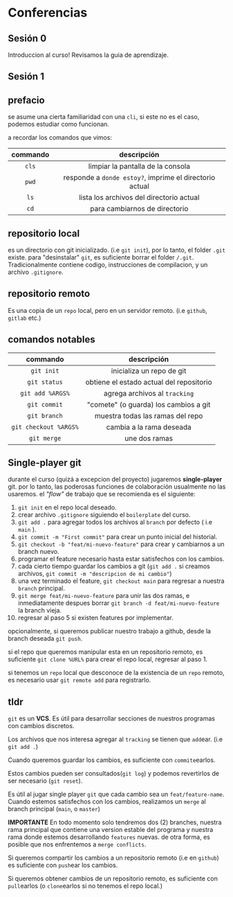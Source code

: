 # Conferencias
## Sesión 0

Introduccion al curso! Revisamos la guia de aprendizaje. 

## Sesión 1

prefacio
---
se asume una cierta familiaridad con una `cli`, si este no es el caso, podemos estudiar como funcionan.

a recordar los comandos que vimos:

|       commando        |               descripción                |
|:---------------------:|:----------------------------------------:|
|      `cls`       | limpiar la pantalla de la consola |
|     `pwd`      | responde a `donde estoy?`, imprime el directorio actual |
|   `ls`    |      lista los archivos del directorio actual      |
|     `cd`      |   para cambiarnos de directorio |


repositorio local
---
es un directorio con git inicializado. (i.e `git init`), por lo tanto, el folder `.git` existe.
para "desinstalar" `git`, es suficiente borrar el folder `/.git`.
Tradicionalmente contiene codigo, instrucciones de compilacion, y un archivo `.gitignore`.

repositorio remoto
---
Es una copia de un `repo` local, pero en un servidor remoto. (i.e `github`, `gitlab` etc.)

comandos notables
---

|       commando        |               descripción                |
|:---------------------:|:----------------------------------------:|
|      `git init`       |        inicializa un repo de git         |
|     `git status`      | obtiene el estado actual del repositorio |
|   `git add %ARGS%`    |      agrega archivos al `tracking`       |
|     `git commit`      |  "comete" (o guarda) los cambios a git   |
|     `git branch`      |     muestra todas las ramas del repo     |
| `git checkout %ARGS%` |         cambia a la rama deseada         |
|      `git merge`      |              une dos ramas               |


## Single-player git

durante el curso (quizá a excepcion del proyecto) jugaremos **single-player** git. por lo tanto, las poderosas
funciones de colaboración usualmente no las usaremos. el *"flow"* de trabajo que se recomienda es el siguiente:

1. `git init` en el repo local deseado.
2. crear archivo `.gitignore` siguiendo el `boilerplate` del curso.
3. `git add .` para agregar todos los archivos al `branch` por defecto ( i.e `main` ).
4. `git commit -m "First commit"` para crear un punto inicial del historial.
5. `git checkout -b "feat/mi-nuevo-feature"` para crear y cambiarnos a un branch nuevo.
6. programar el feature necesario hasta estar satisfechos con los cambios.
7. cada cierto tiempo guardar los cambios a git (`git add .` si creamos archivos, `git commit -m "descripcion de mi cambio"`)
8. una vez terminado el feature, `git checkout main` para regresar a nuestra `branch` principal.
9. `git merge feat/mi-nuevo-feature` para unir las dos ramas, e inmediatamente despues borrar `git branch -d feat/mi-nuevo-feature` la branch vieja.
10. regresar al paso 5 si existen features por implementar.

opcionalmente, si queremos publicar nuestro trabajo a github, desde la branch deseada `git push`.

si el repo que queremos manipular esta en un repositorio remoto, es suficiente `git clone %URL%` para crear el repo local, regresar al paso 1.

si tenemos un `repo` local que desconoce de la existencia de un `repo` remoto, es necesario usar `git remote add` para registrarlo.

tldr
---
`git` es un **VCS**. Es útil para desarrollar secciones de nuestros programas con cambios discretos.

Los archivos que nos interesa agregar al `tracking` se tienen que `add`ear. (i.e `git add .`)

Cuando queremos guardar los cambios, es suficiente con `commite`earlos.

Estos cambios pueden ser consultados(`git log`) y podemos revertirlos de ser necesario (`git reset`).

Es útil al jugar single player `git` que cada cambio sea un `feat/feature-name`.
Cuando estemos satisfechos con los cambios, realizamos un `merge` al branch principal (`main`, o `master`)

**IMPORTANTE** En todo momento solo tendremos dos (2) branches, nuestra rama principal que contiene una version estable del programa
y nuestra rama donde estemos desarrollando `features` nuevas. de otra forma, es posible que nos enfrentemos a `merge conflicts`.

Si queremos compartir los cambios a un repositorio remoto (i.e en `github`) es suficiente con `push`ear los cambios.

Si queremos obtener cambios de un repositorio remoto, es suficiente con `pull`earlos (o `clone`earlos si no tenemos el repo local.)
